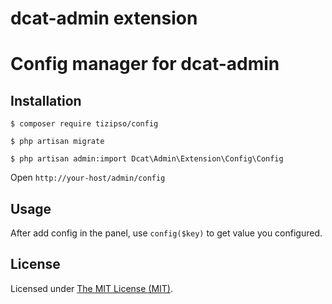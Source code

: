 dcat-admin extension
======

Config manager for dcat-admin
========================

## Installation

```
$ composer require tizipso/config

$ php artisan migrate

$ php artisan admin:import Dcat\Admin\Extension\Config\Config
```

Open `http://your-host/admin/config`

## Usage

After add config in the panel, use `config($key)` to get value you configured.

License
------------
Licensed under [The MIT License (MIT)](LICENSE).
